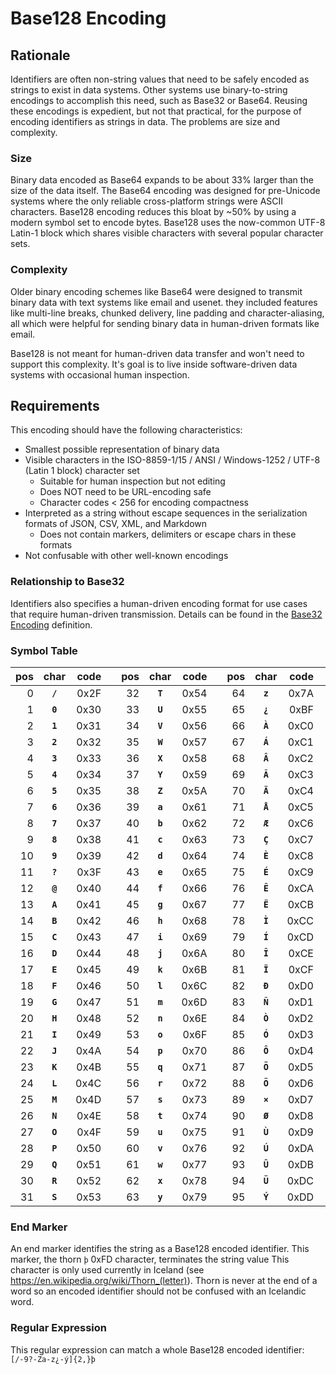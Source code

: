 # Base128 Encoding
## Rationale
Identifiers are often non-string values that need to be safely encoded as strings to exist in data systems. Other systems use binary-to-string encodings to accomplish this need, such as Base32 or Base64. Reusing these encodings is expedient, but not that practical, for the purpose of encoding identifiers as strings in data. The problems are size and complexity.

### Size
Binary data encoded as Base64 expands to be about 33% larger than the size of the data itself. The Base64 encoding was designed for pre-Unicode systems where the only reliable cross-platform strings were ASCII characters. Base128 encoding reduces this bloat by ~50% by using a modern symbol set to encode bytes. Base128 uses the now-common UTF-8 Latin-1 block which shares visible characters with several popular character sets.

### Complexity
Older binary encoding schemes like Base64 were designed to transmit binary data with text systems like email and usenet. they included features like multi-line breaks, chunked delivery, line padding and character-aliasing, all which were helpful for sending binary data in human-driven formats like email.

Base128 is not meant for human-driven data transfer and won't need to support this complexity. It's goal is to live inside software-driven data systems with occasional human inspection.

## Requirements
This encoding should have the following characteristics:

* Smallest possible representation of binary data
* Visible characters in the ISO-8859-1/15 / ANSI / Windows-1252 / UTF-8 (Latin 1 block) character set
  * Suitable for human inspection but not editing 
  * Does NOT need to be URL-encoding safe
  * Character codes < 256 for encoding compactness
* Interpreted as a string without escape sequences in the serialization formats of JSON, CSV, XML, and Markdown
  * Does not contain markers, delimiters or escape chars in these formats
* Not confusable with other well-known encodings

### Relationship to Base32
Identifiers also specifies a human-driven encoding format for use cases that require human-driven transmission. Details can be found in the [Base32 Encoding](Base32.md) definition.

### Symbol Table
|pos|char|code|  |pos|char|code|  |pos|char|code|  |pos|char|code|
|---:|:---:|---:|---|---:|:---:|---:|---|---:|:---:|---:|---|---:|:---:|---:|
|0|**`/`**|0x2F| |32|**`T`**|0x54| |64|**`z`**|0x7A| |96|**`Þ`**|0xDE|
|1|**`0`**|0x30| |33|**`U`**|0x55| |65|**`¿`**|0xBF| |97|**`ß`**|0xDF|
|2|**`1`**|0x31| |34|**`V`**|0x56| |66|**`À`**|0xC0| |98|**`à`**|0xE0|
|3|**`2`**|0x32| |35|**`W`**|0x57| |67|**`Á`**|0xC1| |99|**`á`**|0xE1|
|4|**`3`**|0x33| |36|**`X`**|0x58| |68|**`Â`**|0xC2| |100|**`â`**|0xE2|
|5|**`4`**|0x34| |37|**`Y`**|0x59| |69|**`Ã`**|0xC3| |101|**`ã`**|0xE3|
|6|**`5`**|0x35| |38|**`Z`**|0x5A| |70|**`Ä`**|0xC4| |102|**`ä`**|0xE4|
|7|**`6`**|0x36| |39|**`a`**|0x61| |71|**`Å`**|0xC5| |103|**`å`**|0xE5|
|8|**`7`**|0x37| |40|**`b`**|0x62| |72|**`Æ`**|0xC6| |104|**`æ`**|0xE6|
|9|**`8`**|0x38| |41|**`c`**|0x63| |73|**`Ç`**|0xC7| |105|**`ç`**|0xE7|
|10|**`9`**|0x39| |42|**`d`**|0x64| |74|**`È`**|0xC8| |106|**`è`**|0xE8|
|11|**`?`**|0x3F| |43|**`e`**|0x65| |75|**`É`**|0xC9| |107|**`é`**|0xE9|
|12|**`@`**|0x40| |44|**`f`**|0x66| |76|**`Ê`**|0xCA| |108|**`ê`**|0xEA|
|13|**`A`**|0x41| |45|**`g`**|0x67| |77|**`Ë`**|0xCB| |109|**`ë`**|0xEB|
|14|**`B`**|0x42| |46|**`h`**|0x68| |78|**`Ì`**|0xCC| |110|**`ì`**|0xEC|
|15|**`C`**|0x43| |47|**`i`**|0x69| |79|**`Í`**|0xCD| |111|**`í`**|0xED|
|16|**`D`**|0x44| |48|**`j`**|0x6A| |80|**`Î`**|0xCE| |112|**`î`**|0xEE|
|17|**`E`**|0x45| |49|**`k`**|0x6B| |81|**`Ï`**|0xCF| |113|**`ï`**|0xEF|
|18|**`F`**|0x46| |50|**`l`**|0x6C| |82|**`Ð`**|0xD0| |114|**`ð`**|0xF0|
|19|**`G`**|0x47| |51|**`m`**|0x6D| |83|**`Ñ`**|0xD1| |115|**`ñ`**|0xF1|
|20|**`H`**|0x48| |52|**`n`**|0x6E| |84|**`Ò`**|0xD2| |116|**`ò`**|0xF2|
|21|**`I`**|0x49| |53|**`o`**|0x6F| |85|**`Ó`**|0xD3| |117|**`ó`**|0xF3|
|22|**`J`**|0x4A| |54|**`p`**|0x70| |86|**`Ô`**|0xD4| |118|**`ô`**|0xF4|
|23|**`K`**|0x4B| |55|**`q`**|0x71| |87|**`Õ`**|0xD5| |119|**`õ`**|0xF5|
|24|**`L`**|0x4C| |56|**`r`**|0x72| |88|**`Ö`**|0xD6| |120|**`ö`**|0xF6|
|25|**`M`**|0x4D| |57|**`s`**|0x73| |89|**`×`**|0xD7| |121|**`÷`**|0xF7|
|26|**`N`**|0x4E| |58|**`t`**|0x74| |90|**`Ø`**|0xD8| |122|**`ø`**|0xF8|
|27|**`O`**|0x4F| |59|**`u`**|0x75| |91|**`Ù`**|0xD9| |123|**`ù`**|0xF9|
|28|**`P`**|0x50| |60|**`v`**|0x76| |92|**`Ú`**|0xDA| |124|**`ú`**|0xFA|
|29|**`Q`**|0x51| |61|**`w`**|0x77| |93|**`Û`**|0xDB| |125|**`û`**|0xFB|
|30|**`R`**|0x52| |62|**`x`**|0x78| |94|**`Ü`**|0xDC| |126|**`ü`**|0xFC|
|31|**`S`**|0x53| |63|**`y`**|0x79| |95|**`Ý`**|0xDD| |127|**`ý`**|0xFD|


### End Marker
An end marker identifies the string as a Base128 encoded identifier. This marker, the thorn `þ` 0xFD character, terminates the string value This character is only used currently in Iceland (see https://en.wikipedia.org/wiki/Thorn_(letter)). Thorn is never at the end of a word so an encoded identifier should not be confused with an Icelandic word.

### Regular Expression
This regular expression can match a whole Base128 encoded identifier: `[/-9?-Za-z¿-ý]{2,}þ`
